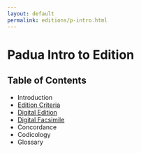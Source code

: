 ```yaml
---
layout: default
permalink: editions/p-intro.html
---
```


# Padua Intro to Edition

## Table of Contents

* Introduction
* [Edition Criteria]({{site.baseurl}}/p-praxis.html)
* [Digital Edition]({{site.baseurl}}/editions/p-edition.html)
* [Digital Facsimile]({{site.baseurl}}/editions/facsimiles/p-facsimile.html)
* Concordance
* Codicology
* Glossary
